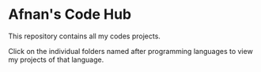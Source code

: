 # Afnan's Code Hub
This repository contains all my codes projects. 

Click on the individual folders named after programming languages to view my projects of that language.
